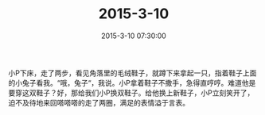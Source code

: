 ﻿---
title: 2015-3-10
date: 2015-3-10 07:30:00
tags:
categories: 爸爸
---
小P下床，走了两步，看见角落里的毛绒鞋子，就蹲下来拿起一只，指着鞋子上面的小兔子看我。“哦，兔子“，我说。小P拿着鞋子不撒手，急得直哼哼。难道他是要穿这双鞋子？好，那给我们小P换双鞋子。给他换上新鞋子，小P立刻笑开了，迫不及待地来回嗒嗒嗒的走了两圈，满足的表情溢于言表。 ​​​​